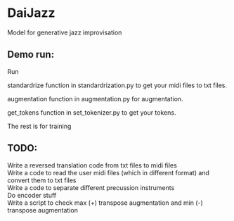 # DaiJazz
Model for generative jazz improvisation

## Demo run:

Run 

standardrize function in standardrization.py to get your midi files to txt files.

augmentation function in augmentation.py for augmentation.

get_tokens function in set_tokenizer.py to get your tokens.

The rest is for training


## TODO:
Write a reversed translation code from txt files to midi files <br>
Write a code to read the user midi files (which in different format) and convert them to txt files <br>
Write a code to separate different precussion instruments <br>
Do encoder stuff <br>
Write a script to check max (+) transpose augmentation and min (-) transpose augmentation <br>
